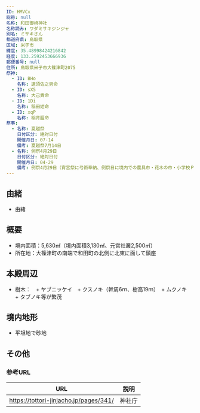 ```yaml
---
ID: HMVCx
総称: null
名称: 和田御﨑神社
名称読み: ワダミサキジンジャ
別名: ミサキさん
都道府県: 鳥取県
区域: 米子市
緯度: 35.48998424216842
経度: 133.2592453666936
郵便番号: null
住所: 鳥取県米子市大篠津町2075
祭神:
  - ID: BHo
    名称: 速須佐之男命
  - ID: sX5
    名称: 大己貴命
  - ID: 1Di
    名称: 稲田姫命
  - ID: xqP
    名称: 稲背脛命
祭事:
  - 名称: 夏越祭
    日付区分: 絶対日付
    開催月日: 07-14
    備考: 夏越祭7月14日
  - 名称: 例祭4月29日
    日付区分: 絶対日付
    開催月日: 04-29
    備考: 例祭4月29日（宵宮祭に弓術奉納、例祭日に境内での農具市・花木の市・小学校ＰＴＡによる餅つき大会、稚児行列）
---
```


## 由緒

- 由緒

## 概要

- 境内面積：5,630㎡（境内面積3,130㎡、元宮社叢2,500㎡）
- 所在地：大篠津町の南端で和田町の北側に北東に面して鎮座

## 本殿周辺

- 樹木：　+ ヤブニッケイ　+ クスノキ（幹周6ｍ、樹高19ｍ）　+ ムクノキ　+ タブノキ等が繁茂

## 境内地形

- 平坦地で砂地

## その他

### 参考URL

| URL                                    | 説明   |
| -------------------------------------- | ------ |
| https://tottori-jinjacho.jp/pages/341/ | 神社庁 |
